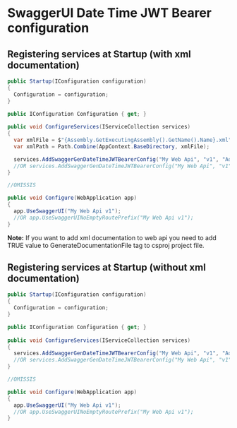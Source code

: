 # SwaggerUI Date Time JWT Bearer configuration


## Registering services at Startup (with xml documentation)

```csharp
public Startup(IConfiguration configuration)
{
  Configuration = configuration;
}

public IConfiguration Configuration { get; }
	
public void ConfigureServices(IServiceCollection services)
{
  var xmlFile = $"{Assembly.GetExecutingAssembly().GetName().Name}.xml";
  var xmlPath = Path.Combine(AppContext.BaseDirectory, xmlFile);

  services.AddSwaggerGenDateTimeJWTBearerConfig("My Web Api", "v1", "Add here a description which will be shown in the swagger UI", true, xmlPath);
  //OR services.AddSwaggerGenDateTimeJWTBearerConfig("My Web Api", "v1", string.Empty, true, xmlPath);
}

//OMISSIS

public void Configure(WebApplication app)
{
  app.UseSwaggerUI("My Web Api v1");
  //OR app.UseSwaggerUINoEmptyRoutePrefix("My Web Api v1");
}
```

<b>Note:</b> If you want to add xml documentation to web api you need to add TRUE value to GenerateDocumentationFile tag to csproj project file.


## Registering services at Startup (without xml documentation)

```csharp
public Startup(IConfiguration configuration)
{
  Configuration = configuration;
}

public IConfiguration Configuration { get; }
	
public void ConfigureServices(IServiceCollection services)
{
  services.AddSwaggerGenDateTimeJWTBearerConfig("My Web Api", "v1", "Add here a description which will be shown in the swagger UI");
  //OR services.AddSwaggerGenDateTimeJWTBearerConfig("My Web Api", "v1", string.Empty);
}

//OMISSIS

public void Configure(WebApplication app)
{
  app.UseSwaggerUI("My Web Api v1");
  //OR app.UseSwaggerUINoEmptyRoutePrefix("My Web Api v1");
}
```
